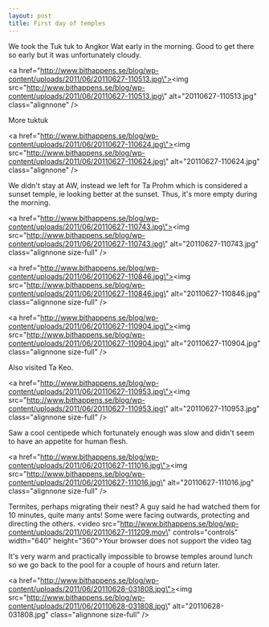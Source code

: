 ```yaml
---
layout: post
title: First day of temples
---
```


We took the Tuk tuk to Angkor Wat early in the morning. Good to get there so early but it was unfortunately cloudy.  



<a href=\"http://www.bithappens.se/blog/wp-content/uploads/2011/06/20110627-110513.jpg\"><img src=\"http://www.bithappens.se/blog/wp-content/uploads/2011/06/20110627-110513.jpg\" alt=\"20110627-110513.jpg\" class=\"alignnone\" /></a>


More tuktuk


<a href=\"http://www.bithappens.se/blog/wp-content/uploads/2011/06/20110627-110624.jpg\"><img src=\"http://www.bithappens.se/blog/wp-content/uploads/2011/06/20110627-110624.jpg\" alt=\"20110627-110624.jpg\" class=\"alignnone\" /></a>

We didn\'t stay at AW, instead we left for Ta Prohm which is considered a sunset temple, ie looking better at the sunset. Thus, it\'s more empty during the morning. 



<a href=\"http://www.bithappens.se/blog/wp-content/uploads/2011/06/20110627-110743.jpg\"><img src=\"http://www.bithappens.se/blog/wp-content/uploads/2011/06/20110627-110743.jpg\" alt=\"20110627-110743.jpg\" class=\"alignnone size-full\" /></a>


<a href=\"http://www.bithappens.se/blog/wp-content/uploads/2011/06/20110627-110846.jpg\"><img src=\"http://www.bithappens.se/blog/wp-content/uploads/2011/06/20110627-110846.jpg\" alt=\"20110627-110846.jpg\" class=\"alignnone size-full\" /></a>

<a href=\"http://www.bithappens.se/blog/wp-content/uploads/2011/06/20110627-110904.jpg\"><img src=\"http://www.bithappens.se/blog/wp-content/uploads/2011/06/20110627-110904.jpg\" alt=\"20110627-110904.jpg\" class=\"alignnone size-full\" /></a>

Also visited Ta Keo.


<a href=\"http://www.bithappens.se/blog/wp-content/uploads/2011/06/20110627-110953.jpg\"><img src=\"http://www.bithappens.se/blog/wp-content/uploads/2011/06/20110627-110953.jpg\" alt=\"20110627-110953.jpg\" class=\"alignnone size-full\" /></a>

Saw a cool centipede which fortunately enough was slow and didn\'t seem to have an appetite for human flesh. 


<a href=\"http://www.bithappens.se/blog/wp-content/uploads/2011/06/20110627-111016.jpg\"><img src=\"http://www.bithappens.se/blog/wp-content/uploads/2011/06/20110627-111016.jpg\" alt=\"20110627-111016.jpg\" class=\"alignnone size-full\" /></a>



Termites, perhaps migrating their nest? A guy said he had watched them for 10 minutes, quite many ants! Some were facing outwards, protecting and directing the others. 
<video src=\"http://www.bithappens.se/blog/wp-content/uploads/2011/06/20110627-111209.mov\" controls=\"controls\" width=\"640\" height=\"360\">Your browser does not support the video tag</video>

It\'s very warm and practically impossible to browse temples around lunch so we go back to the pool for a couple of hours and return later. 



<a href=\"http://www.bithappens.se/blog/wp-content/uploads/2011/06/20110628-031808.jpg\"><img src=\"http://www.bithappens.se/blog/wp-content/uploads/2011/06/20110628-031808.jpg\" alt=\"20110628-031808.jpg\" class=\"alignnone size-full\" /></a>